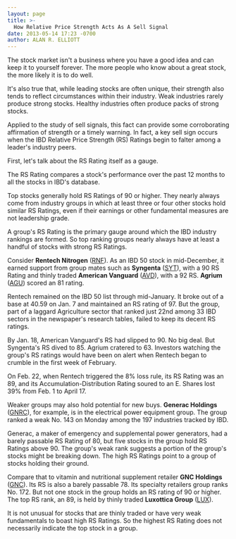 ```yaml
---
layout: page
title: >-
  How Relative Price Strength Acts As A Sell Signal
date: 2013-05-14 17:23 -0700
author: ALAN R. ELLIOTT
---
```





The stock market isn't a business where you have a good idea and can keep it to yourself forever. The more people who know about a great stock, the more likely it is to do well.


It's also true that, while leading stocks are often unique, their strength also tends to reflect circumstances within their industry. Weak industries rarely produce strong stocks. Healthy industries often produce packs of strong stocks.


Applied to the study of sell signals, this fact can provide some corroborating affirmation of strength or a timely warning. In fact, a key sell sign occurs when the IBD Relative Price Strength (RS) Ratings begin to falter among a leader's industry peers.


First, let's talk about the RS Rating itself as a gauge.


The RS Rating compares a stock's performance over the past 12 months to all the stocks in IBD's database.


Top stocks generally hold RS Ratings of 90 or higher. They nearly always come from industry groups in which at least three or four other stocks hold similar RS Ratings, even if their earnings or other fundamental measures are not leadership grade.


A group's RS Rating is the primary gauge around which the IBD industry rankings are formed. So top ranking groups nearly always have at least a handful of stocks with strong RS Ratings.


Consider **Rentech Nitrogen** ([RNF](https://research.investors.com/quote.aspx?symbol=RNF)). As an IBD 50 stock in mid-December, it earned support from group mates such as **Syngenta** ([SYT](https://research.investors.com/quote.aspx?symbol=SYT)), with a 90 RS Rating and thinly traded **American Vanguard** ([AVD](https://research.investors.com/quote.aspx?symbol=AVD)), with a 92 RS. **Agrium** ([AGU](https://research.investors.com/quote.aspx?symbol=AGU)) scored an 81 rating.


Rentech remained on the IBD 50 list through mid-January. It broke out of a base at 40.59 on Jan. 7 and maintained an RS rating of 97. But the group, part of a laggard Agriculture sector that ranked just 22nd among 33 IBD sectors in the newspaper's research tables, failed to keep its decent RS ratings.


By Jan. 18, American Vanguard's RS had slipped to 90. No big deal. But Syngenta's RS dived to 85. Agrium cratered to 63. Investors watching the group's RS ratings would have been on alert when Rentech began to crumble in the first week of February.


On Feb. 22, when Rentech triggered the 8% loss rule, its RS Rating was an 89, and its Accumulation-Distribution Rating soured to an E. Shares lost 39% from Feb. 1 to April 17.


Weaker groups may also hold potential for new buys. **Generac Holdings** ([GNRC](https://research.investors.com/quote.aspx?symbol=GNRC)), for example, is in the electrical power equipment group. The group ranked a weak No. 143 on Monday among the 197 industries tracked by IBD.


Generac, a maker of emergency and supplemental power generators, had a barely passable RS Rating of 80, but five stocks in the group hold RS Ratings above 90. The group's weak rank suggests a portion of the group's stocks might be breaking down. The high RS Ratings point to a group of stocks holding their ground.


Compare that to vitamin and nutritional supplement retailer  **GNC Holdings** ([GNC](https://research.investors.com/quote.aspx?symbol=GNC)). Its RS is also a barely passable 78. Its specialty retailers group ranks No. 172. But not one stock in the group holds an RS rating of 90 or higher. The top RS rank, an 89, is held by thinly traded **Luxottica Group** ([LUX](https://research.investors.com/quote.aspx?symbol=LUX)).


It is not unusual for stocks that are thinly traded or have very weak fundamentals to boast high RS Ratings. So the highest RS Rating does not necessarily indicate the top stock in a group.




